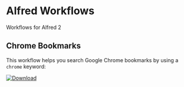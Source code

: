Alfred Workflows
================

Workflows for Alfred 2

Chrome Bookmarks
----------------

This workflow helps you search Google Chrome bookmarks by using a ```chrome``` keyword:

[![Download](https://raw.github.com/mdreizin/alfred-workflows/master/chrome-bookmarks/chrome-bookmarks.png)](https://raw.github.com/mdreizin/alfred-workflows/master/chrome-bookmarks/chrome-bookmarks.alfredworkflow)